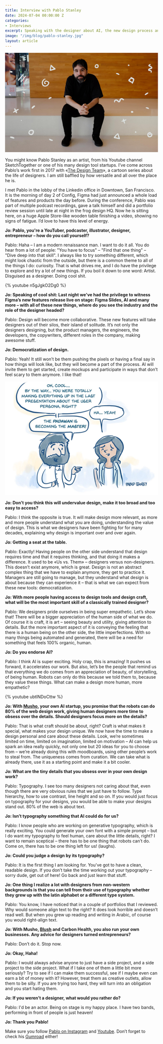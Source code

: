 ```yaml
---
title: Interview with Pablo Stanley
date: 2024-07-04 00:00:00 Z
categories:
- Interviews
excerpt: Speaking with the designer about AI, the new design process and the importance of typography.
image: "/img/blog/pablo-stanley.jpg"
layout: article
---
```


![](/img/blog/pablo-stanley.jpg)

You might know Pablo Stanley as an artist, from his Youtube channel SketchTogether or one of his many design tool startups. I’ve come across Pablo’s work first in 2017 with «[The Design Team](https://thedesignteam.io/)», a cartoon series about the life of designers. I am still baffled by how versatile and all over the place he is.

I met Pablo in the lobby of the Linkedin office in Downtown, San Francisco. It is the morning of day 2 of Config, Figma had just announced a whole load of features and products the day before. During the conference, Pablo was part of multiple podcast recordings, gave a talk himself and did a portfolio review session until late at night in the frog design HQ. Now he is sitting here, on a huge Apple Store-like wooden table finishing a video, showing no signs of fatigue. I’d love to have this level of energy.

**Jo: Pablo, you're a YouTuber, podcaster, illustrator, designer, entrepreneur – how do you call yourself?**

Pablo: Haha – I am a modern renaissance man. I want to do it all. You do hear from a lot of people: "You have to focus" – "Find that one thing" – "Dive deep into that skill". I always like to try something different, which might look chaotic from the outside, but there is a common theme to all of the things I do: curiosity. That is what drives me, and I do have the privilege to explore and try a lot of new things. If you boil it down to one word: Artist. Disguised as a designer. Doing cool shit.

{% youtube n5gJgkO2Dg0 %}

**Jo: Speaking of cool shit: Last night we've had the privilege to witness Figma’s new features release live on stage: Figma Slides, AI and many more – with all of these new things, where do you see the industry and the role of the designer headed?**

Pablo: Design will become more collaborative. These new features will take designers out of their silos, their island of solitude. It’s not only the designers designing, but the product managers, the engineers, the developers, the copywriters, different roles in the company, making awesome stuff.

**Jo: Democratization of design.**

Pablo: Yeah! It still won’t be them pushing the pixels or having a final say in how things will look like, but they will become a part of the process. AI will invite them to get started, create mockups and participate in ways that don’t feel scary to them anymore. I like that!

![](/img/blog/pablo-stanley-cartoon.jpg)

**Jo: Don't you think this will undervalue design, make it too broad and too easy to access?**

Pablo: I think the opposite is true. It will make design more relevant, as more and more people understand what you are doing, understanding the value of design. This is what we designers have been fighting for for many decades, explaining why design is important over and over again.

**Jo: Getting a seat at the table.**

Pablo: Exactly! Having people on the other side understand that design requires time and that it requires thinking, and that doing it makes a difference. It used to be «Us vs. Them» – designers versus non-designers. This doesn’t exist anymore, which is great. Design is not an abstract complex thing that we have to explain anymore, they get to practice it. Managers are still going to manage, but they understand what design is about because they can experience it – that is what we can expect from these new tools: democratization. 

**Jo: With more people having access to design tools and design craft, what will be the most important skill of a classically trained designer?**

Pablo: We designers pride ourselves in being super empathetic. Let’s show that! There will be a bigger appreciation of the human side of what we do. Of course it is craft, it is art – seeing beauty and utility, giving attention to details. But the more important aspect of it is conveying the feeling that there is a human being on the other side, the little imperfections. With so many things being automated and generated, there will be a need for something that feels 100% organic, human.

**Jo: Do you endorse AI?**

Pablo: I think AI is super exciting. Holy crap, this is amazing! It pushes us forward, it accelerates our work. But also, let’s be the people that remind us that everything we do comes from an appreciation of beauty, of storytelling, of being human. Robots can only do this because we told them to, because they value these things. What can make a design more human, more empathetic?

{% youtube ubtINDoCttw %}

**Jo: With [Musho](https://musho.ai/), your own AI startup, you promise that the robots can do 80% of the web design work, giving human designers more time to obsess over the details. Should designers focus more on the details?**

Pablo: That is what craft should be about, right? Craft is what makes it special, what makes your design unique. We now have the time to make a design personal and care about these details. Look, we’re sometimes limited on time, limited on imagination, limited on motivation – AI can help us spark an idea really quickly, not only one but 20 ideas for you to choose from – we’re already doing this with moodboards, using other people’s work to steal from. The uniqueness comes from curation. We can take what is already there, use it as a starting point and make it a bit cooler.

**Jo: What are the tiny details that you obsess over in your own design work?**

Pablo: Typography. I see too many designers not caring about that, even though there are very obvious rules that we just have to follow. Type hierarchy, how to use contrast, line height and so on. If you would just focus on typography for your designs, you would be able to make your designs stand out. 80% of the web is about text.

**Jo: Isn’t typography something that AI could do for us?**

Pablo: I know people who are working on generative typography, which is really exciting. You could generate your own font with a simple prompt – but I do want my typography to feel human, care about the little details, right? I want to remain sceptical – there has to be one thing that robots can’t do. Come on, there has to be one thing left for us! (laughs).

**Jo: Could you judge a design by its typography?**

Pablo: It is the first thing I am looking for. You've got to have a clean, readable design. If you don’t take the time working out your typography – sorry dude, get out of here! Go back and just learn that stuff.

**Jo: One thing I realize a lot with designers from non-western backgrounds is that you can tell from their use of typography whether they grew up with the latin alphabet or a different type system.**

Pablo: You know, I have noticed that in a couple of portfolios that I reviewed. Why would someone align text to the right? It does look horrible and doesn’t read well. But when you grew up reading and writing in Arabic, of course you would right-align text.

**Jo: With Musho, [Blush](https://blush.design/) and Carbon Health, you also run your own businesses. Any advice for designers turned entrepreneurs?**

Pablo: Don’t do it. Stop now.

**Jo: Okay, Haha!**

Pablo: I would always advise anyone to just have a side project, and a side project to the side project. What if I take one of them a little bit more seriously? Try to see if I can make them successful, see if I maybe even can earn a bit of money with it? However, treat them as creative outlets, allow them to be silly. If you are trying too hard, they will turn into an obligation and you start hating them.

**Jo: If you weren’t a designer, what would you rather do?**

Pablo: I'd be an actor. Being on stage is my happy place. I have two bands, performing in front of people is just heaven!

**Jo: Thank you Pablo!**

Make sure you follow [Pablo on Instagram](https://www.instagram.com/pablostanley/) and [Youtube](https://www.youtube.com/@SketchTogether). Don’t forget to check his [Gumroad](https://pablostanley.gumroad.com/) either!